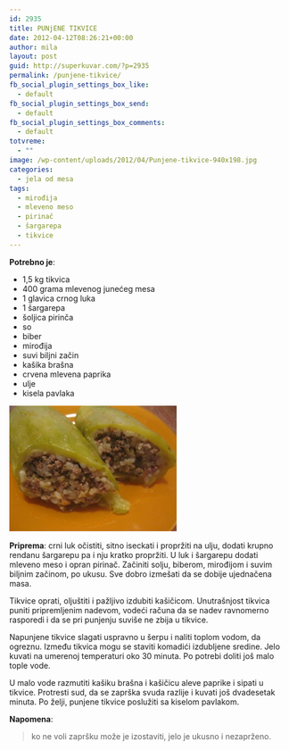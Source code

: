 ```yaml
---
id: 2935
title: PUNjENE TIKVICE
date: 2012-04-12T08:26:21+00:00
author: mila
layout: post
guid: http://superkuvar.com/?p=2935
permalink: /punjene-tikvice/
fb_social_plugin_settings_box_like:
  - default
fb_social_plugin_settings_box_send:
  - default
fb_social_plugin_settings_box_comments:
  - default
totvreme:
  - ""
image: /wp-content/uploads/2012/04/Punjene-tikvice-940x198.jpg
categories:
  - jela od mesa
tags:
  - mirođija
  - mleveno meso
  - pirinač
  - šargarepa
  - tikvice
---
```

**Potrebno je**:

  * 1,5 kg tikvica
  * 400 grama mlevenog junećeg mesa
  * 1 glavica crnog luka
  * 1 šargarepa
  * šoljica pirinča
  * so
  * biber
  * mirođija
  * suvi biljni začin
  * kašika brašna
  * crvena mlevena paprika
  * ulje
  * kisela pavlaka

<img class="alignnone size-medium wp-image-2936" title="Punjene tikvice" src="/wp-content/uploads/2012/04/Punjene-tikvice-300x225.jpg" alt="" width="300" height="225" /> 

**Priprema**: crni luk očistiti, sitno iseckati i propržiti na ulju, dodati krupno rendanu šargarepu pa i nju kratko propržiti. U luk i šargarepu dodati mleveno meso i opran pirinač. Začiniti solju, biberom, mirođijom i suvim biljnim začinom, po ukusu. Sve dobro izmešati da se dobije ujednačena masa.

Tikvice oprati, oljuštiti i pažljivo izdubiti kašičicom.  Unutrašnjost tikvica puniti pripremljenim nadevom, vodeći računa da se nadev ravnomerno rasporedi i da se pri punjenju suviše ne zbija u tikvice.

Napunjene tikvice slagati uspravno u šerpu i naliti toplom vodom, da ogreznu. Između tikvica mogu se staviti komadići izdubljene sredine. Jelo kuvati na umerenoj temperaturi oko 30 minuta. Po potrebi doliti još malo tople vode.

U malo vode razmutiti kašiku brašna i kašičicu aleve paprike i sipati u tikvice. Protresti sud, da se zaprška svuda razlije i kuvati još dvadesetak minuta. Po želji, punjene tikvice poslužiti sa kiselom pavlakom.

**Napomena**: 
> ko ne voli zapršku može je izostaviti, jelo je ukusno i nezaprženo.